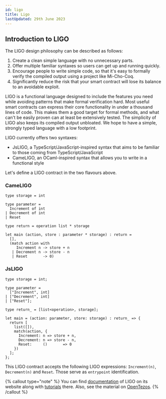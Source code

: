 ```yaml
---
id: ligo
title: Ligo
lastUpdated: 29th June 2023
---
```


## Introduction to LIGO

The LIGO design philosophy can be described as follows:

1. Create a clean simple language with no unnecessary parts.
2. Offer multiple familiar syntaxes so users can get up and running quickly.
3. Encourage people to write simple code, so that it's easy to formally verify the compiled output using a project like Mi-Cho-Coq.
4. Significantly reduce the risk that your smart contract will lose its balance to an avoidable exploit.

LIGO is a functional language designed to include the features you need while avoiding patterns that make formal verification hard. Most useful smart contracts can express their core functionality in under a thousand lines of code. This makes them a good target for formal methods, and what can't be easily proven can at least be extensively tested. The simplicity of LIGO also keeps its compiled output unbloated. We hope to have a simple, strongly typed language with a low footprint.

LIGO currently offers two syntaxes:

 - JsLIGO, a TypeScript/JavaScript-inspired syntax that aims to be familiar to those coming from TypeScript/JavaScript
 - CameLIGO, an OCaml-inspired syntax that allows you to write in a functional style

Let's define a LIGO contract in the two flavours above.

### CameLIGO
```
type storage = int

type parameter =
  Increment of int
| Decrement of int
| Reset

type return = operation list * storage

let main (action, store : parameter * storage) : return =
  [],
  (match action with
     Increment n -> store + n
   | Decrement n -> store - n
   | Reset       -> 0)
```

### JsLIGO

```
type storage = int;

type parameter =
  ["Increment", int]
| ["Decrement", int]
| ["Reset"];

type return_ = [list<operation>, storage];

let main = (action: parameter, store: storage) : return_ => {
  return [
    list([]),
    match(action, {
      Increment: n => store + n,
      Decrement: n => store - n,
      Reset:     ()       => 0
    })
  ];
};
```

This LIGO contract accepts the following LIGO expressions: `Increment(n)`, `Decrement(n)` and `Reset`. Those serve as `entrypoint` identification.

{% callout type="note" %}
You can find [documentation](https://ligolang.org/docs/intro/introduction?lang=jsligo) of LIGO on its website along with [tutorials](https://ligolang.org/docs/tutorials/getting-started?lang=jsligo) there. Also, see the material on [OpenTezos](https://opentezos.com/ligo).
{% /callout %}


